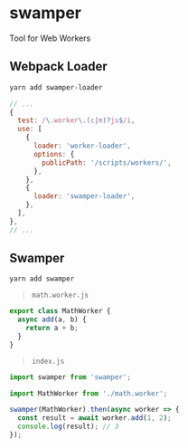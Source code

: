 # swamper

Tool for Web Workers

## Webpack Loader

```sh
yarn add swamper-loader
```

```js
// ...
{
  test: /\.worker\.(c|m)?js$/i,
  use: [
    {
      loader: 'worker-loader',
      options: {
        publicPath: '/scripts/workers/',
      },
    },
    {
      loader: 'swamper-loader',
    },
  ],
},
// ...
```

## Swamper

```sh
yarn add swamper
```

> `math.worker.js`

```js
export class MathWorker {
  async add(a, b) {
    return a + b;
  }
}
```

> `index.js`

```js
import swamper from 'swamper';

import MathWorker from './math.worker';

swamper(MathWorker).then(async worker => {
  const result = await worker.add(1, 2);
  console.log(result); // 3
});
```
